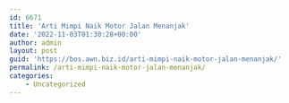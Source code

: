 ```yaml
---
id: 6671
title: 'Arti Mimpi Naik Motor Jalan Menanjak'
date: '2022-11-03T01:30:28+00:00'
author: admin
layout: post
guid: 'https://bos.awn.biz.id/arti-mimpi-naik-motor-jalan-menanjak/'
permalink: /arti-mimpi-naik-motor-jalan-menanjak/
categories:
    - Uncategorized
---
```


